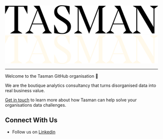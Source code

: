 [![tasman_logo][tasman_wordmark_black]][tasman_website]
[![tasman_logo][tasman_wordmark_cream]][tasman_website]

---
Welcome to the Tasman GitHub organisation 🚀

We are the boutique analytics consultancy that turns disorganised data into real business value.

[Get in touch](https://tasman.ai/contact/) to learn more about how Tasman can help solve your organisations data challenges.


## Connect With Us

- Follow us on [Linkedin](https://www.linkedin.com/company/tasmananalytics/)

[tasman_website]: https://tasman.ai
[tasman_wordmark_cream]: https://raw.githubusercontent.com/TasmanAnalytics/.github/master/images/tasman_wordmark_cream.png#gh-dark-mode-only
[tasman_wordmark_black]: https://raw.githubusercontent.com/TasmanAnalytics/.github/master/images/tasman_wordmark_black.png#gh-light-mode-only
